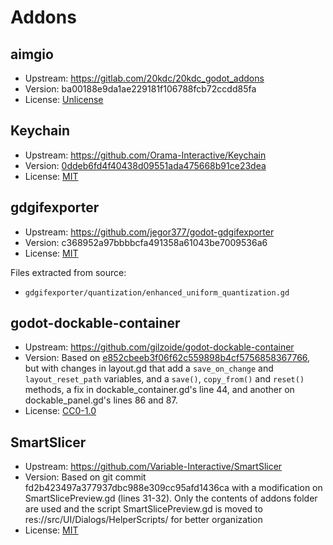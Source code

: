 # Addons

## aimgio

- Upstream: https://gitlab.com/20kdc/20kdc_godot_addons
- Version: ba00188e9da1ae229181f106788fcb72ccdd85fa
- License: [Unlicense](https://gitlab.com/20kdc/20kdc_godot_addons/-/blob/master/godot4/addons/aimg_io/COPYING.txt)

## Keychain

- Upstream: https://github.com/Orama-Interactive/Keychain
- Version: [0ddeb6fd4f40438d09551ada475668b91ce23dea](https://github.com/Orama-Interactive/Keychain/commit/0ddeb6fd4f40438d09551ada475668b91ce23dea)
- License: [MIT](https://github.com/Orama-Interactive/Keychain/blob/main/LICENSE)

## gdgifexporter

- Upstream: https://github.com/jegor377/godot-gdgifexporter
- Version: c368952a97bbbbcfa491358a61043be7009536a6
- License: [MIT](https://github.com/jegor377/godot-gdgifexporter/blob/master/LICENSE)

Files extracted from source:
- `gdgifexporter/quantization/enhanced_uniform_quantization.gd`

## godot-dockable-container

- Upstream: https://github.com/gilzoide/godot-dockable-container
- Version: Based on [e852cbeeb3f06f62c559898b4cf5756858367766](https://github.com/OverloadedOrama/godot-dockable-container/commit/e852cbeeb3f06f62c559898b4cf5756858367766), but with changes in layout.gd that add a `save_on_change` and `layout_reset_path` variables, and a `save()`, `copy_from()` and `reset()` methods, a fix in dockable_container.gd's line 44, and another on dockable_panel.gd's lines 86 and 87.
- License: [CC0-1.0](https://github.com/gilzoide/godot-dockable-container/blob/main/LICENSE)

## SmartSlicer

- Upstream: https://github.com/Variable-Interactive/SmartSlicer
- Version: Based on git commit fd2b423497a377937dbc988e309cc95afd1436ca with a modification on SmartSlicePreview.gd (lines 31-32). Only the contents of addons folder are used and the script SmartSlicePreview.gd is moved to res://src/UI/Dialogs/HelperScripts/ for better organization
- License: [MIT](https://github.com/Variable-Interactive/SmartSlicer/blob/main/LICENSE)


